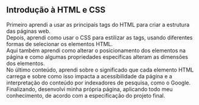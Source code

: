 ## Introdução à HTML e CSS


Primeiro aprendi a usar as principais tags do HTML para criar a estrutura das páginas web.<br>
Depois, aprendi como usar o CSS para estilizar as tags, usando diferentes formas de selecionar os elementos HTML.<br>
Aqui também aprendi como alterar o posicionamento dos elementos na página e como algumas propriedades específicas alteram as dimensões dos elementos.<br>
No último conteúdo, aprendi sobre o significado que cada elemento HTML carrega e sobre como isso impacta a acessibilidade da página e a interpretação do conteúdo por indexadores de pesquisa, como o Google.<br>
Finalizando, desenvolvi minha própria página, aplicando todo meu conhecimento, de acordo com a especificação do projeto final.
